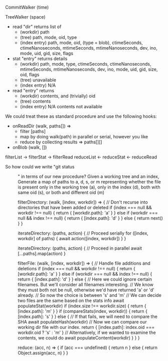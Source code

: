 CommitWalker (time)

TreeWalker (space)

- read "dir" returns list of 
  - (workdir) path
  - (tree) path, mode, oid, type
  - (index entry) path, mode, oid, (type = blob), ctimeSeconds, ctimeNanoseconds, mtimeSeconds, mtimeNanoseconds, dev, ino, mode, uid, gid, size, flags
- stat "entry" returns details
  - (workdir) path, mode, type, ctimeSeconds, ctimeNanoseconds, mtimeSeconds, mtimeNanoseconds, dev, ino, mode, uid, gid, size, oid, flags
  - (tree) unavailable
  - (index entry) N/A
- read "entry" returns
  - (workdir) contents, and (trivially) oid
  - (tree) contents
  - (index entry) N/A contents not available

We could treat these as standard procedure and use the following hooks:

- onReadDir (walk, paths[]) => 
  - filter [paths]
  - map by doing walk(path) in parallel or serial, however you like
  - reduce by collecting results
    => paths[][]
- onBlob (walk, [])

filterList -> filterStat -> filterRead
reduceList <- reduceStat <- reduceRead

So how could we write "git status <dir>" in terms of our new procedure?
Given a working tree and an index,
Generate a map of paths to a, d, s, or m representing whether the file is present 
 only in the working tree (a), only in the index (d), both with same oid (s), or both and different oid (m)

filterDirectory: (walk, [index, workdir]) => {
  // Don't recurse into directories that have been added or deleted
  if (index === null && workdir !== null) {
    return { [workdir.path]: 'a' }
  } else if (workdir === null && index !== null) {
    return { [index.path]: 'd' }
  } else {
    return next()
  }
}

iterateDirectory: (paths, action) {
  // Proceed serially
  for ([index, workdir] of paths) {
    await action([index, workdir])
  }
}

iterateDirectory: (paths, action) {
  // Proceed in parallel
  await [...paths].map(action)
}

filterFile: (walk, [index, workdir]) => {
  // Handle file additions and deletions
  if (index === null && workdir !== null) {
    return { [workdir.path]: 'a' }
  } else if (workdir === null && index !== null) {
    return { [index.path]: 'd' }
  } else {
    // Here we could ignore certain filenames. But we'll consider all filenames interesting.
    // We know they must both not be null, otherwise we'd have returned 'a' or 'd' already.
    // So now the choice is between 's' and 'm'
    // We can decide two files are the same based on the stats info
    await populateStat(workdir)
    if (index.size !== workdir.size) {
      return { [index.path]: 'm' }
    } if (compareStats(index, workdir)) {
      return { [index.path]: 's' }
    } else {
      // If that fails, we will need to compare the SHA
      await populateHash(workdir)
      // Now we can compare our working dir file with our index.
      return {
        [index.path]: index.oid === workdir.oid ? 's' : 'm'
      }
      // Alternatively, if we wanted to examine the contents, we could do
      await populateContent(workdir)
    }
  }
}

reduce: (acc, n) => {
  if (acc === undefined) {
    return n
  } else {
    return Object.assign(acc, n)
  }
}
